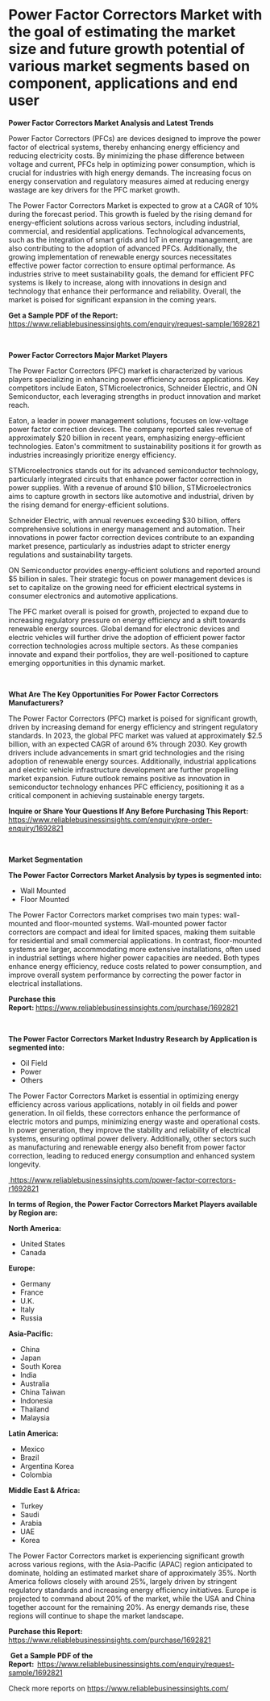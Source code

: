 <p><h1>Power Factor Correctors Market with the goal of estimating the market size and future growth potential of various market segments based on component, applications and end user</h1></p><p><strong>Power Factor Correctors Market Analysis and Latest Trends</strong></p>
<p><p>Power Factor Correctors (PFCs) are devices designed to improve the power factor of electrical systems, thereby enhancing energy efficiency and reducing electricity costs. By minimizing the phase difference between voltage and current, PFCs help in optimizing power consumption, which is crucial for industries with high energy demands. The increasing focus on energy conservation and regulatory measures aimed at reducing energy wastage are key drivers for the PFC market growth.</p><p>The Power Factor Correctors Market is expected to grow at a CAGR of 10% during the forecast period. This growth is fueled by the rising demand for energy-efficient solutions across various sectors, including industrial, commercial, and residential applications. Technological advancements, such as the integration of smart grids and IoT in energy management, are also contributing to the adoption of advanced PFCs. Additionally, the growing implementation of renewable energy sources necessitates effective power factor correction to ensure optimal performance. As industries strive to meet sustainability goals, the demand for efficient PFC systems is likely to increase, along with innovations in design and technology that enhance their performance and reliability. Overall, the market is poised for significant expansion in the coming years.</p></p>
<p><strong>Get a Sample PDF of the Report:&nbsp;</strong> <a href="https://www.reliablebusinessinsights.com/enquiry/request-sample/1692821?utm_campaign=2439&utm_medium=2&utm_source=Github&utm_content=ia&utm_term=16022025&utm_id=power-factor-correctors">https://www.reliablebusinessinsights.com/enquiry/request-sample/1692821</a></p>
<p>&nbsp;</p>
<p><strong>Power Factor Correctors Major Market Players</strong></p>
<p><p>The Power Factor Correctors (PFC) market is characterized by various players specializing in enhancing power efficiency across applications. Key competitors include Eaton, STMicroelectronics, Schneider Electric, and ON Semiconductor, each leveraging strengths in product innovation and market reach.</p><p>Eaton, a leader in power management solutions, focuses on low-voltage power factor correction devices. The company reported sales revenue of approximately $20 billion in recent years, emphasizing energy-efficient technologies. Eaton's commitment to sustainability positions it for growth as industries increasingly prioritize energy efficiency.</p><p>STMicroelectronics stands out for its advanced semiconductor technology, particularly integrated circuits that enhance power factor correction in power supplies. With a revenue of around $10 billion, STMicroelectronics aims to capture growth in sectors like automotive and industrial, driven by the rising demand for energy-efficient solutions.</p><p>Schneider Electric, with annual revenues exceeding $30 billion, offers comprehensive solutions in energy management and automation. Their innovations in power factor correction devices contribute to an expanding market presence, particularly as industries adapt to stricter energy regulations and sustainability targets.</p><p>ON Semiconductor provides energy-efficient solutions and reported around $5 billion in sales. Their strategic focus on power management devices is set to capitalize on the growing need for efficient electrical systems in consumer electronics and automotive applications.</p><p>The PFC market overall is poised for growth, projected to expand due to increasing regulatory pressure on energy efficiency and a shift towards renewable energy sources. Global demand for electronic devices and electric vehicles will further drive the adoption of efficient power factor correction technologies across multiple sectors. As these companies innovate and expand their portfolios, they are well-positioned to capture emerging opportunities in this dynamic market.</p></p>
<p>&nbsp;</p>
<p><strong>What Are The Key Opportunities For Power Factor Correctors Manufacturers?</strong></p>
<p><p>The Power Factor Correctors (PFC) market is poised for significant growth, driven by increasing demand for energy efficiency and stringent regulatory standards. In 2023, the global PFC market was valued at approximately $2.5 billion, with an expected CAGR of around 6% through 2030. Key growth drivers include advancements in smart grid technologies and the rising adoption of renewable energy sources. Additionally, industrial applications and electric vehicle infrastructure development are further propelling market expansion. Future outlook remains positive as innovation in semiconductor technology enhances PFC efficiency, positioning it as a critical component in achieving sustainable energy targets.</p></p>
<p><strong>Inquire or Share Your Questions If Any Before Purchasing This Report:</strong> <a href="https://www.reliablebusinessinsights.com/enquiry/pre-order-enquiry/1692821?utm_campaign=2439&utm_medium=2&utm_source=Github&utm_content=ia&utm_term=16022025&utm_id=power-factor-correctors">https://www.reliablebusinessinsights.com/enquiry/pre-order-enquiry/1692821</a></p>
<p>&nbsp;</p>
<p><strong>Market Segmentation</strong></p>
<p><strong>The Power Factor Correctors Market Analysis by types is segmented into:</strong></p>
<p><ul><li>Wall Mounted</li><li>Floor Mounted</li></ul></p>
<p><p>The Power Factor Correctors market comprises two main types: wall-mounted and floor-mounted systems. Wall-mounted power factor correctors are compact and ideal for limited spaces, making them suitable for residential and small commercial applications. In contrast, floor-mounted systems are larger, accommodating more extensive installations, often used in industrial settings where higher power capacities are needed. Both types enhance energy efficiency, reduce costs related to power consumption, and improve overall system performance by correcting the power factor in electrical installations.</p></p>
<p><strong>Purchase this Report:&nbsp;</strong><a href="https://www.reliablebusinessinsights.com/purchase/1692821?utm_campaign=2439&utm_medium=2&utm_source=Github&utm_content=ia&utm_term=16022025&utm_id=power-factor-correctors">https://www.reliablebusinessinsights.com/purchase/1692821</a></p>
<p>&nbsp;</p>
<p><strong>The Power Factor Correctors Market Industry Research by Application is segmented into:</strong></p>
<p><ul><li>Oil Field</li><li>Power</li><li>Others</li></ul></p>
<p><p>The Power Factor Correctors Market is essential in optimizing energy efficiency across various applications, notably in oil fields and power generation. In oil fields, these correctors enhance the performance of electric motors and pumps, minimizing energy waste and operational costs. In power generation, they improve the stability and reliability of electrical systems, ensuring optimal power delivery. Additionally, other sectors such as manufacturing and renewable energy also benefit from power factor correction, leading to reduced energy consumption and enhanced system longevity.</p></p>
<p><a href="https://www.reliablebusinessinsights.com/power-factor-correctors-r1692821?utm_campaign=2439&utm_medium=2&utm_source=Github&utm_content=ia&utm_term=16022025&utm_id=power-factor-correctors">&nbsp;https://www.reliablebusinessinsights.com/power-factor-correctors-r1692821</a></p>
<p><strong>In terms of Region, the Power Factor Correctors Market Players available by Region are:</strong></p>
<p>
    <p> <strong> North America: </strong>
        <ul>
            <li>United States</li>
            <li>Canada</li>
        </ul>
        </p> 
    <p> <strong> Europe: </strong>
        <ul>
            <li>Germany</li>
            <li>France</li>
            <li>U.K.</li>
            <li>Italy</li>
            <li>Russia</li>
        </ul>
        </p> 
    <p> <strong> Asia-Pacific: </strong>
        <ul>
            <li>China</li>
            <li>Japan</li>
            <li>South Korea</li>
            <li>India</li>
            <li>Australia</li>
            <li>China Taiwan</li>
            <li>Indonesia</li>
            <li>Thailand</li>
            <li>Malaysia</li>
        </ul>
        </p> 
    <p> <strong> Latin America: </strong>
        <ul>
            <li>Mexico</li>
            <li>Brazil</li>
            <li>Argentina Korea</li>
            <li>Colombia</li>
        </ul>
        </p> 
    <p> <strong> Middle East & Africa: </strong>
        <ul>
            <li>Turkey</li>
            <li>Saudi</li>
            <li>Arabia</li>
            <li>UAE</li>
            <li>Korea</li>
        </ul>
    </p>
    </p>
<p><p>The Power Factor Correctors market is experiencing significant growth across various regions, with the Asia-Pacific (APAC) region anticipated to dominate, holding an estimated market share of approximately 35%. North America follows closely with around 25%, largely driven by stringent regulatory standards and increasing energy efficiency initiatives. Europe is projected to command about 20% of the market, while the USA and China together account for the remaining 20%. As energy demands rise, these regions will continue to shape the market landscape.</p></p>
<p><strong>Purchase this Report: </strong><a href="https://www.reliablebusinessinsights.com/purchase/1692821?utm_campaign=2439&utm_medium=2&utm_source=Github&utm_content=ia&utm_term=16022025&utm_id=power-factor-correctors">https://www.reliablebusinessinsights.com/purchase/1692821</a></p>
<p>&nbsp;<strong>Get a Sample PDF of the Report:&nbsp;&nbsp;</strong><a href="https://www.reliablebusinessinsights.com/enquiry/request-sample/1692821?utm_campaign=2439&utm_medium=2&utm_source=Github&utm_content=ia&utm_term=16022025&utm_id=power-factor-correctors">https://www.reliablebusinessinsights.com/enquiry/request-sample/1692821</a></p>
<p><strong></strong></p>
<p>Check more reports on <a href="https://www.reliablebusinessinsights.com/?utm_campaign=2439&utm_medium=2&utm_source=Github&utm_content=ia&utm_term=16022025&utm_id=power-factor-correctors">https://www.reliablebusinessinsights.com/</a></p>